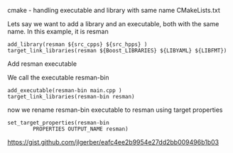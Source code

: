 cmake - handling executable and library with same name
CMakeLists.txt

Lets say we want to add a library and an executable, both with the same name. 
In this example, it is resman
```
add_library(resman ${src_cpps} ${src_hpps} )
target_link_libraries(resman ${Boost_LIBRARIES} ${LIBYAML} ${LIBFMT})
```
Add resman executable

We call the executable resman-bin
```
add_executable(resman-bin main.cpp ) 
target_link_libraries(resman-bin resman)
```

now we rename resman-bin executable to resman using target properties
```
set_target_properties(resman-bin
        PROPERTIES OUTPUT_NAME resman)
```

https://gist.github.com/jlgerber/eafc4ee2b9954e27dd2bb009496b1b03
